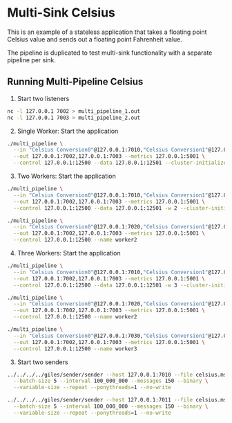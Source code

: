 # Multi-Sink Celsius

This is an example of a stateless application that takes a floating point Celsius value and sends out a floating point Fahrenheit value.

The pipeline is duplicated to test multi-sink functionality with a separate pipeline per sink.

## Running Multi-Pipeline Celsius

1. Start two listeners

```bash
nc -l 127.0.0.1 7002 > multi_pipeline_1.out
nc -l 127.0.0.1 7003 > multi_pipeline_2.out
```

2. Single Worker: Start the application

```bash
./multi_pipeline \
  --in "Celsius Conversion0"@127.0.0.1:7010,"Celsius Conversion1"@127.0.0.1:7011 \
  --out 127.0.0.1:7002,127.0.0.1:7003 --metrics 127.0.0.1:5001 \
  --control 127.0.0.1:12500 --data 127.0.0.1:12501 --cluster-initializer
```

3. Two Workers: Start the application

```bash
./multi_pipeline \
  --in "Celsius Conversion0"@127.0.0.1:7010,"Celsius Conversion1"@127.0.0.1:7011 \
  --out 127.0.0.1:7002,127.0.0.1:7003 --metrics 127.0.0.1:5001 \
  --control 127.0.0.1:12500 --data 127.0.0.1:12501 -w 2 --cluster-initializer

./multi_pipeline \
  --in "Celsius Conversion0"@127.0.0.1:7020,"Celsius Conversion1"@127.0.0.1:7021 \
  --out 127.0.0.1:7002,127.0.0.1:7003 --metrics 127.0.0.1:5001 \
  --control 127.0.0.1:12500 --name worker2
```

4. Three Workers: Start the application

```bash
./multi_pipeline \
  --in "Celsius Conversion0"@127.0.0.1:7010,"Celsius Conversion1"@127.0.0.1:7011 \
  --out 127.0.0.1:7002,127.0.0.1:7003 --metrics 127.0.0.1:5001 \
  --control 127.0.0.1:12500 --data 127.0.0.1:12501 -w 3 --cluster-initializer

./multi_pipeline \
  --in "Celsius Conversion0"@127.0.0.1:7020,"Celsius Conversion1"@127.0.0.1:7021 \
  --out 127.0.0.1:7002,127.0.0.1:7003 --metrics 127.0.0.1:5001 \
  --control 127.0.0.1:12500 --name worker2

./multi_pipeline \
  --in "Celsius Conversion0"@127.0.0.1:7030,"Celsius Conversion1"@127.0.0.1:7031 \
  --out 127.0.0.1:7002,127.0.0.1:7003 --metrics 127.0.0.1:5001 \
  --control 127.0.0.1:12500 --name worker3
```

3. Start two senders

```bash
../../../../giles/sender/sender --host 127.0.0.1:7010 --file celsius.msg \
  --batch-size 5 --interval 100_000_000 --messages 150 --binary \
  --variable-size --repeat --ponythreads=1 --no-write

../../../../giles/sender/sender --host 127.0.0.1:7011 --file celsius.msg \
  --batch-size 5 --interval 100_000_000 --messages 150 --binary \
  --variable-size --repeat --ponythreads=1 --no-write
```
